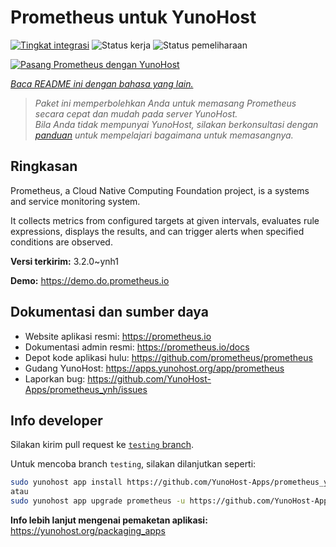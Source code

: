 <!--
N.B.: README ini dibuat secara otomatis oleh <https://github.com/YunoHost/apps/tree/master/tools/readme_generator>
Ini TIDAK boleh diedit dengan tangan.
-->

# Prometheus untuk YunoHost

[![Tingkat integrasi](https://apps.yunohost.org/badge/integration/prometheus)](https://ci-apps.yunohost.org/ci/apps/prometheus/)
![Status kerja](https://apps.yunohost.org/badge/state/prometheus)
![Status pemeliharaan](https://apps.yunohost.org/badge/maintained/prometheus)

[![Pasang Prometheus dengan YunoHost](https://install-app.yunohost.org/install-with-yunohost.svg)](https://install-app.yunohost.org/?app=prometheus)

*[Baca README ini dengan bahasa yang lain.](./ALL_README.md)*

> *Paket ini memperbolehkan Anda untuk memasang Prometheus secara cepat dan mudah pada server YunoHost.*  
> *Bila Anda tidak mempunyai YunoHost, silakan berkonsultasi dengan [panduan](https://yunohost.org/install) untuk mempelajari bagaimana untuk memasangnya.*

## Ringkasan

Prometheus, a Cloud Native Computing Foundation project, is a systems and service monitoring system.

It collects metrics from configured targets at given intervals, evaluates rule expressions, displays the results, and can trigger alerts when specified conditions are observed.


**Versi terkirim:** 3.2.0~ynh1

**Demo:** <https://demo.do.prometheus.io>
## Dokumentasi dan sumber daya

- Website aplikasi resmi: <https://prometheus.io>
- Dokumentasi admin resmi: <https://prometheus.io/docs>
- Depot kode aplikasi hulu: <https://github.com/prometheus/prometheus>
- Gudang YunoHost: <https://apps.yunohost.org/app/prometheus>
- Laporkan bug: <https://github.com/YunoHost-Apps/prometheus_ynh/issues>

## Info developer

Silakan kirim pull request ke [`testing` branch](https://github.com/YunoHost-Apps/prometheus_ynh/tree/testing).

Untuk mencoba branch `testing`, silakan dilanjutkan seperti:

```bash
sudo yunohost app install https://github.com/YunoHost-Apps/prometheus_ynh/tree/testing --debug
atau
sudo yunohost app upgrade prometheus -u https://github.com/YunoHost-Apps/prometheus_ynh/tree/testing --debug
```

**Info lebih lanjut mengenai pemaketan aplikasi:** <https://yunohost.org/packaging_apps>
